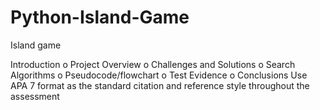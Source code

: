 # Python-Island-Game
Island game

Introduction
o Project Overview
o Challenges and Solutions
o Search Algorithms
o Pseudocode/flowchart
o Test Evidence
o Conclusions
Use APA 7 format as the standard citation and reference style throughout the assessment